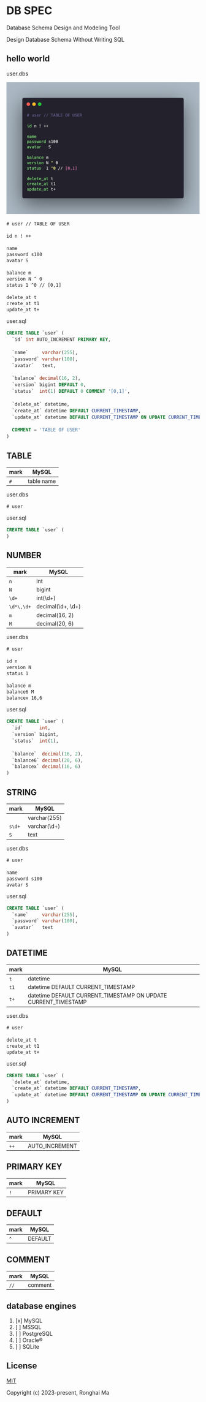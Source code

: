 # DB SPEC

Database Schema Design and Modeling Tool

Design Database Schema Without Writing SQL

## hello world

user.dbs

![helloworld.png](helloworld.png)

```
# user // TABLE OF USER

id n ! ++

name
password s100
avatar S

balance m
version N ^ 0
status 1 ^0 // [0,1]

delete_at t
create_at t1
update_at t+
```

user.sql

```sql
CREATE TABLE `user` (
  `id` int AUTO_INCREMENT PRIMARY KEY,

  `name`     varchar(255),
  `password` varchar(100),
  `avatar`   text,

  `balance` decimal(16, 2),
  `version` bigint DEFAULT 0,
  `status`  int(1) DEFAULT 0 COMMENT '[0,1]',

  `delete_at` datetime,
  `create_at` datetime DEFAULT CURRENT_TIMESTAMP,
  `update_at` datetime DEFAULT CURRENT_TIMESTAMP ON UPDATE CURRENT_TIMESTAMP,

  COMMENT = 'TABLE OF USER'
)
```

## TABLE

mark | MySQL
-|-
`#` | table name

user.dbs

```
# user
```

user.sql

```sql
CREATE TABLE `user` (
)
```

## NUMBER

mark | MySQL
-|-
`n` | int
`N` | bigint
`\d+` | int(\d+)
`\d*\,\d+` | decimal(\d+, \d+)
`m` | decimal(16, 2)
`M` | decimal(20, 6)

user.dbs

```
# user

id n
version N
status 1

balance m
balance6 M
balancex 16,6
```

user.sql

```sql
CREATE TABLE `user` (
  `id`      int,
  `version` bigint,
  `status`  int(1),

  `balance`  decimal(16, 2),
  `balance6` decimal(20, 6),
  `balancex` decimal(16, 6)
)
```

## STRING

mark | MySQL
-|-
| | varchar(255)
`s\d+` | varchar(\d+)
`S` | text

user.dbs

```
# user

name
password s100
avatar S

```

user.sql

```sql
CREATE TABLE `user` (
  `name`     varchar(255),
  `password` varchar(100),
  `avatar`   text
)
```

## DATETIME

mark | MySQL 
-|-
`t` | datetime
`t1` | datetime DEFAULT CURRENT_TIMESTAMP
`t+` | datetime DEFAULT CURRENT_TIMESTAMP ON UPDATE CURRENT_TIMESTAMP

user.dbs

```
# user

delete_at t
create_at t1
update_at t+

```

user.sql

```sql
CREATE TABLE `user` (
  `delete_at` datetime,
  `create_at` datetime DEFAULT CURRENT_TIMESTAMP,
  `update_at` datetime DEFAULT CURRENT_TIMESTAMP ON UPDATE CURRENT_TIMESTAMP,
)
```

## AUTO INCREMENT

mark | MySQL
-|-
`++` | AUTO_INCREMENT

## PRIMARY KEY

mark | MySQL
-|-
`!` | PRIMARY KEY

## DEFAULT

mark | MySQL
-|-
`^` | DEFAULT

## COMMENT

mark | MySQL
-|-
`//` | comment

## database engines

1. [x] MySQL
2. [ ] MSSQL
3. [ ] PostgreSQL
4. [ ] Oracle®
5. [ ] SQLite


## License

[MIT](https://opensource.org/licenses/MIT)

Copyright (c) 2023-present, Ronghai Ma
